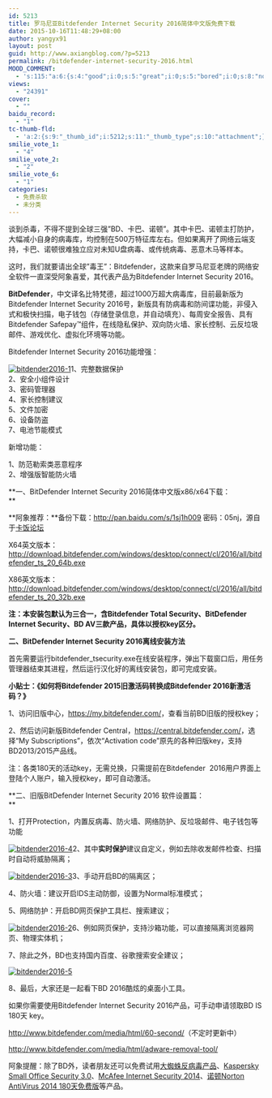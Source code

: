 ```yaml
---
id: 5213
title: 罗马尼亚Bitdefender Internet Security 2016简体中文版免费下载
date: 2015-10-16T11:48:29+08:00
author: yangyx91
layout: post
guid: http://www.axiangblog.com/?p=5213
permalink: /bitdefender-internet-security-2016.html
MOOD_COMMENT:
  - 's:115:"a:6:{s:4:"good";i:0;s:5:"great";i:0;s:5:"bored";i:0;s:8:"nonsense";i:0;s:13:"notunderstand";i:0;s:7:"passing";i:0;}";'
views:
  - "24391"
cover:
  - ""
baidu_record:
  - "1"
tc-thumb-fld:
  - 'a:2:{s:9:"_thumb_id";i:5212;s:11:"_thumb_type";s:10:"attachment";}'
smilie_vote_1:
  - "4"
smilie_vote_2:
  - "2"
smilie_vote_6:
  - "1"
categories:
  - 免费杀软
  - 未分类
---
```

谈到杀毒，不得不提到全球三强&#8221;BD、卡巴、诺顿&#8221;。其中卡巴、诺顿主打防护，大幅减小自身的病毒库，均控制在500万特征库左右。但如果离开了网络云端支持，卡巴、诺顿很难独立应对未知U盘病毒、或传统病毒、恶意木马等样本。

这时，我们就要请出全球&#8221;毒王&#8221;：Bitdefender，这款来自罗马尼亚老牌的网络安全软件一直深受阿象喜爱，其代表产品为Bitdefender Internet Security 2016。<!--more-->

**BitDefender**，中文译名比特梵德，超过1000万超大病毒库，目前最新版为Bitdefender Internet Security 2016号，新版具有防病毒和防间谍功能，非侵入式和极快扫描，电子钱包（存储登录信息，并自动填充）、每周安全报告、具有Bitdefender Safepay™组件，在线隐私保护、双向防火墙、家长控制、云反垃圾邮件、游戏优化、虚拟化环境等功能。

Bitdefender Internet Security 2016功能增强：

<a href="http://www.axiangblog.com/wp-content/uploads/2015/09/2015101623545053.jpg" target="_blank"  rel="nofollow" ><img class="aligncenter size-full wp-image-8017" src="http://www.axiangblog.com/wp-content/uploads/2015/09/2015101623545053.jpg" alt="bitdender2016-1" /></a>1、完整数据保护  
2、安全小组件设计  
3、密码管理器  
4、家长控制建议  
5、文件加密  
6、设备防盗  
7、电池节能模式

新增功能：

1、防范勒索类恶意程序  
2、增强版智能防火墙

**一、BitDefender Internet Security 2016简体中文版x86/x64下载：  
** 

**阿象推荐：**备份下载：<a href="http://pan.baidu.com/s/1sj1h009" target="_blank" rel="nofollow" >http://pan.baidu.com/s/1sj1h009</a> 密码：05nj，源自于<a href="http://bbs.kafan.cn/thread-1857369-1-1.html" target="_blank" rel="nofollow" >卡饭论坛</a>

X64英文版本：<a href="http://download.bitdefender.com/windows/desktop/connect/cl/2016/all/bitdefender_ts_20_64b.exe" target="_blank" rel="nofollow" >http://download.bitdefender.com/windows/desktop/connect/cl/2016/all/bitdefender_ts_20_64b.exe</a>

X86英文版本：<a href="http://download.bitdefender.com/windows/desktop/connect/cl/2016/all/bitdefender_ts_20_32b.exe" target="_blank" rel="nofollow" >http://download.bitdefender.com/windows/desktop/connect/cl/2016/all/bitdefender_ts_20_32b.exe</a>

**注：本安装包默认为三合一，含Bitdefender Total Security、BitDefender Internet Security、BD AV三款产品，具体以授权key区分。**

**二、BitDefender Internet Security 2016离线安装方法**

首先需要运行bitdefender_tsecurity.exe在线安装程序，弹出下载窗口后，用任务管理器结束其进程，然后运行汉化好的离线安装包，即可完成安装。

**小贴士：《如何将Bitdefender 2015旧激活码转换成Bitdefender 2016新激活码？》**

1、访问旧版中心，<a href="https://my.bitdefender.com/" target="_blank" rel="nofollow" >https://my.bitdefender.com/</a>，查看当前BD旧版的授权key；

2、然后访问新版Bitdefender Central，<a href="https://central.bitdefender.com/" target="_blank" rel="nofollow" >https://central.bitdefender.com/</a>，选择“My Subscriptions”，依次“Activation code”原先的各种旧版key，支持BD2013/2015产品线。

注：各类180天的活动key，无需兑换，只需提前在Bitdefender  2016用户界面上登陆个人账户，输入授权key，即可自动激活。

**二、旧版BitDefender Internet Security 2016 软件设置篇：  
** 

1、打开Protection，内置反病毒、防火墙、网络防护、反垃圾邮件、电子钱包等功能

<a href="http://www.axiangblog.com/wp-content/uploads/2015/09/201510162354521.jpg" target="_blank"  rel="nofollow" ><img class="aligncenter size-full wp-image-8020" src="http://www.axiangblog.com/wp-content/uploads/2015/09/201510162354521.jpg" alt="bitdender2016-4" /></a>2、其中**实时保护**建议自定义，例如去除收发邮件检查、扫描时自动将威胁隔离；

<a href="http://www.axiangblog.com/wp-content/uploads/2015/09/2015101623545298.jpg" target="_blank"  rel="nofollow" ><img class="aligncenter size-full wp-image-8019" src="http://www.axiangblog.com/wp-content/uploads/2015/09/2015101623545298.jpg" alt="bitdender2016-3" /></a>3、手动开启BD的隔离区；

4、防火墙：建议开启IDS主动防御，设置为Normal标准模式；

5、网络防护：开启BD网页保护工具栏、搜索建议；

<a href="http://www.axiangblog.com/wp-content/uploads/2015/09/2015101623545153.jpg" target="_blank"  rel="nofollow" ><img class="aligncenter size-full wp-image-8018" src="http://www.axiangblog.com/wp-content/uploads/2015/09/2015101623545153.jpg" alt="bitdender2016-2" /></a>6、例如网页保护，支持沙箱功能，可以直接隔离浏览器网页、物理实体机；

7、除此之外，BD也支持国内百度、谷歌搜索安全建议；

<a href="http://www.axiangblog.com/wp-content/uploads/2015/09/2015101623545343.jpg" target="_blank"  rel="nofollow" ><img class="aligncenter size-full wp-image-8021" src="http://www.axiangblog.com/wp-content/uploads/2015/09/2015101623545343.jpg" alt="bitdender2016-5" /></a>

8、最后，大家还是一起看下BD 2016酷炫的桌面小工具。

如果你需要使用Bitdefender Internet Security 2016产品，可手动申请领取BD IS 180天 key。

<a href="http://www.bitdefender.com/media/html/60-second/" target="_blank" rel="nofollow" >http://www.bitdefender.com/media/html/60-second/</a>（不定时更新中）

<a href="http://www.bitdefender.com/media/html/adware-removal-tool/" target="_blank" rel="nofollow" >http://www.bitdefender.com/media/html/adware-removal-tool/</a>

阿象提醒：除了BD外，读者朋友还可以免费试用<a href="http://www.axiangblog.com/dr-web-security-space-10-0.html" target="_blank" rel="nofollow" >大蜘蛛反病毒产品</a>、<a href="http://www.axiangblog.com/kaspersky-small-office-security-3-0.html" target="_blank" rel="nofollow" >Kaspersky Small Office Security 3.0</a>、<a href="http://www.axiangblog.com/mcafee-internet-security-2014-180day.html" target="_blank" rel="nofollow" >McAfee Internet Security 2014</a>、<a href="http://www.axiangblog.com/norton-antivirus-2014-180day.html" target="_blank" rel="nofollow" >诺顿Norton AntiVirus 2014 180天免费版</a>等产品。